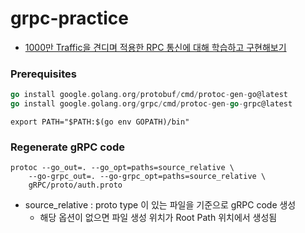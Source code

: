 # grpc-practice

- [1000만 Traffic을 견디며 적용한 RPC 통신에 대해 학습하고 구현해보기](https://www.inflearn.com/course/%EB%8C%80%EC%9A%A9%EB%9F%89-tps-%EB%8C%80%EB%B9%84-rpc-%ED%86%B5%EC%8B%A0/dashboard)

### Prerequisites

```go
go install google.golang.org/protobuf/cmd/protoc-gen-go@latest
go install google.golang.org/grpc/cmd/protoc-gen-go-grpc@latest
```

```
export PATH="$PATH:$(go env GOPATH)/bin"
```


### Regenerate gRPC code

```
protoc --go_out=. --go_opt=paths=source_relative \
    --go-grpc_out=. --go-grpc_opt=paths=source_relative \
    gRPC/proto/auth.proto
```

- source_relative : proto type 이 있는 파일을 기준으로 gRPC code 생성
  - 해당 옵션이 없으면 파일 생성 위치가 Root Path 위치에서 생성됨

